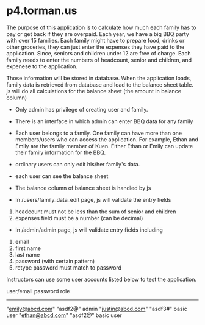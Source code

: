 p4.torman.us
============
The purpose of this application is to calculate how much
each family has to pay or get back if they are overpaid.
Each year, we have a big BBQ party with over 15 families. 
Each family might have to prepare food, drinks or other groceries, 
they can just enter the expenses they have paid to the application. 
Since, seniors and children under 12 are free of charge. 
Each family needs to enter the numbers of headcount, senior and 
children, and expenese to the application.

Those information will be stored in database. When the application loads,
family data is retrieved from database and load to the balance
sheet table. js will do all calculations for the balance sheet 
(the amount in balance column)

* Only admin has privilege of creating user and family.
* There is an interface in which admin can enter BBQ data for any family
* Each user belongs to a family. One family can have more than 
one members/users who can access the application. 
For example, Ethan and Emily are the family member of Kuen. 
Either Ethan or Emily can update their family information for the BBQ.
* ordinary users can only edit his/her family's data.
* each user can see the balance sheet

* The balance column of balance sheet is handled by js

* In /users/family_data_edit page, js will validate the entry fields
1. headcount must not be less than the sum of senior and children
2. expenses field must be a number (can be decimal)

* In /admin/admin page, js will validate entry fields including
1. email 
2. first name
3. last name
4. password  (with certain pattern)
5. retype password must match to password


Instructors can use some user accounts listed below to test the application.

user/email	        password	role
---------------     --------    ----------
"emily@abcd.com"	"asdf2@"	admin
"justin@abcd.com"	"asdf3#"	basic user
"ethan@abcd.com"	"asdf2@"	basic user
